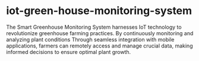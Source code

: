 # iot-green-house-monitoring-system
The Smart Greenhouse Monitoring System harnesses IoT technology to revolutionize greenhouse farming practices. By continuously monitoring and analyzing plant conditions Through seamless integration with mobile applications, farmers can remotely access and manage crucial data, making informed decisions to ensure optimal plant growth.
